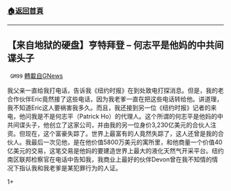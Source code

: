 ###  [:house:返回首頁](https://github.com/ourhimalayas/txt)
---

## 【来自地狱的硬盘】亨特拜登 &#8211; 何志平是他妈的中共间谍头子
` GM99` [轉載自GNews](https://gnews.org/zh-hans/474272/)

我父亲一直给我打电话，告诉我《纽约时报》在到处致电打探消息。但是，我的老合作伙伴Eric竟然接了这些电话，因为我老爹一直在把这些电话转给他。讲道理，我不知道Eric这人要祸害我多久。而且，我还接到另一位《纽约时报》记者的来电，他问我是不是何志平（Patrick Ho）的代理人。这个所谓的何志平是他妈的中共间谍头子，他创立了这家公司，并由我的另一位身价3,230亿美元的合伙人注资。但现在，这个富豪失踪了。世界上最富有的人竟然失踪了，这人还曾是我的合伙人。我最后一次见他，是在他价值5800万美元的寓所里，和他商量一个价值40亿美元的交易，这笔交易是他妈的要建造世界上最大的液化天然气开采平台。纽约南区联邦检察官在电话中告知我，我商业上最好的伙伴Devon曾在我不知情的情况下指认我和我老爹是某犯罪行为的人证。

1+
